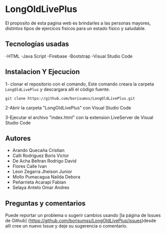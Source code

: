 # LongOldLivePlus
El proposito de esta pagina web es brindarles a las personas mayores, distintos tipos de ejercicos fisicos para un estado fisico y saludable.

## Tecnologías usadas
-HTML
-Java Script
-Firebase
-Bootstrap
-Visual Studio Code

## Instalacion Y Ejecucion
1- clonar el repositorio con el comando, Este comando creara la carpeta `LongOldLivePlus` y descargara allí el código fuente.

    git clone https://github.com/borisumss/LongOldLivePlus.git
    
2-Abrir la carpeta "LongOldLivePlus" con Visual Studio Code

3-Ejecutar el archivo "index.html" con la extension LiveServer de Visual Studio Code

## Autores
- Arando Quecaña Cristian
- Calli Rodriguez Boris Victor
- De Acha Beltran Rodrigo David
- Flores Calle Ivan
- Leon Zegarra Jheison Junior
- Mollo Pumacagua Nailda Debora 
- Peñarrieta Acarapi Fabian 
- Selaya Antelo Omar Andres

## Preguntas y comentarios
 Puede reportar un problema o sugerir cambios usando [la página de Issues de Github] (https://github.com/borisumss/LongOldLivePlus/issues)desde allí cree un nuevo Issue y deje su sugerencia o comentario.                                       

